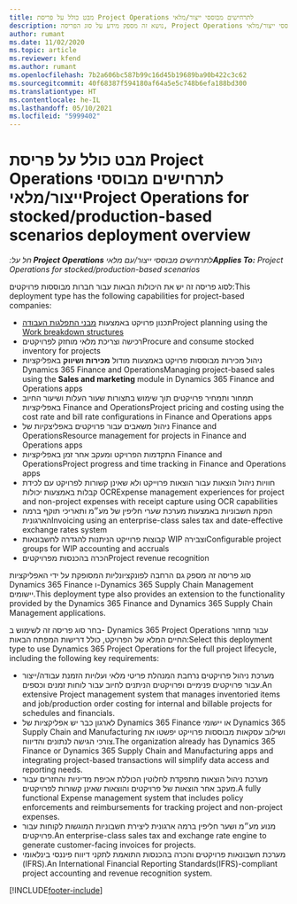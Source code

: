 ```yaml
---
title: מבט כולל על פריסת Project Operations לתרחישים מבוססי ייצור/מלאי
description: נושא זה מספק מידע על סוג הפריסה, Project Operations לתרחישים מבוססי ייצור/מלאי.
author: rumant
ms.date: 11/02/2020
ms.topic: article
ms.reviewer: kfend
ms.author: rumant
ms.openlocfilehash: 7b2a606bc587b99c16d45b19689ba90b422c3c62
ms.sourcegitcommit: 40f68387f594180af64a5e5c748b6efa188bd300
ms.translationtype: HT
ms.contentlocale: he-IL
ms.lasthandoff: 05/10/2021
ms.locfileid: "5999402"
---
```

# <a name="project-operations-for-stockedproduction-based-scenarios-deployment-overview"></a><span data-ttu-id="a2546-103">מבט כולל על פריסת Project Operations לתרחישים מבוססי ייצור/מלאי</span><span class="sxs-lookup"><span data-stu-id="a2546-103">Project Operations for stocked/production-based scenarios deployment overview</span></span>

<span data-ttu-id="a2546-104">_חל על:**‏ Project Operations** לתרחישים מבוססי ייצור/עם מלאי_</span><span class="sxs-lookup"><span data-stu-id="a2546-104">_**Applies To:** Project Operations for stocked/production-based scenarios_</span></span>


<span data-ttu-id="a2546-105">לסוג פריסה זה יש את היכולות הבאות עבור חברות מבוססות פרויקטים:</span><span class="sxs-lookup"><span data-stu-id="a2546-105">This deployment type has the following capabilities for project-based companies:</span></span>

- <span data-ttu-id="a2546-106">תכנון פרויקט באמצעות [מבני התפלגות העבודה](work-breakdown-structures.md)</span><span class="sxs-lookup"><span data-stu-id="a2546-106">Project planning using the [Work breakdown structures](work-breakdown-structures.md)</span></span>
- <span data-ttu-id="a2546-107">רכישה וצריכת מלאי מוחזק לפרויקטים</span><span class="sxs-lookup"><span data-stu-id="a2546-107">Procure and consume stocked inventory for projects</span></span>
- <span data-ttu-id="a2546-108">ניהול מכירות מבוססות פרויקט באמצעות מודול **מכירות ושיווק** באפליקציות Dynamics 365 Finance and Operations</span><span class="sxs-lookup"><span data-stu-id="a2546-108">Managing project-based sales using the **Sales and marketing** module in Dynamics 365 Finance and Operations apps</span></span>
- <span data-ttu-id="a2546-109">תמחור ותמחיר פרויקטים תוך שימוש בתצורות שעור העלות ושיעור החיוב באפליקציות Finance and Operations</span><span class="sxs-lookup"><span data-stu-id="a2546-109">Project pricing and costing using the cost rate and bill rate configurations in Finance and Operations apps</span></span>
- <span data-ttu-id="a2546-110">ניהול משאבים עבור פרויקטים באפליצקיות של Finance and Operations</span><span class="sxs-lookup"><span data-stu-id="a2546-110">Resource management for projects in Finance and Operations apps</span></span>
- <span data-ttu-id="a2546-111">התקדמות הפרויקט ומעקב אחר זמן באפליקציות Finance and Operations</span><span class="sxs-lookup"><span data-stu-id="a2546-111">Project progress and time tracking in Finance and Operations apps</span></span>
- <span data-ttu-id="a2546-112">חוויות ניהול הוצאות עבור הוצאות פרוייקט ולא שאינן קשורות לפרויקט עם לכידת קבלות באמצעות יכולות OCR</span><span class="sxs-lookup"><span data-stu-id="a2546-112">Expense management experiences for project and non-project expenses with receipt capture using OCR capabilities</span></span>
- <span data-ttu-id="a2546-113">הפקת חשבוניות באמצעות מערכת שערי חליפין של מע״מ ותאריכי תוקף ברמה הארגונית</span><span class="sxs-lookup"><span data-stu-id="a2546-113">Invoicing using an enterprise-class sales tax and date-effective exchange rates system</span></span>
- <span data-ttu-id="a2546-114">קבוצות פרוייקט הניתנות להגדרה לחשבונאות WIP וצבירה</span><span class="sxs-lookup"><span data-stu-id="a2546-114">Configurable project groups for WIP accounting and accruals</span></span>
- <span data-ttu-id="a2546-115">הכרה בהכנסות מפרויקטים</span><span class="sxs-lookup"><span data-stu-id="a2546-115">Project revenue recognition</span></span>

<span data-ttu-id="a2546-116">סוג פריסה זה מספק גם הרחבה לפונקציונליות המסופקת על ידי האפליקציות Dynamics 365 Finance ו-Dynamics 365 Supply Chain Management יישומים.</span><span class="sxs-lookup"><span data-stu-id="a2546-116">This deployment type also provides an extension to the functionality provided by the Dynamics 365 Finance and Dynamics 365 Supply Chain Management applications.</span></span>

<span data-ttu-id="a2546-117">בחר סוג פריסה זה לשימוש ב- Dynamics 365 Project Operations עבור מחזור החיים המלא של הפרויקט, כולל דרישות המפתח הבאות:</span><span class="sxs-lookup"><span data-stu-id="a2546-117">Select this deployment type to use Dynamics 365 Project Operations for the full project lifecycle, including the following key requirements:</span></span>

- <span data-ttu-id="a2546-118">מערכת ניהול פרויקטים נרחבת המנהלת פריטי מלאי ועלויות הזמנת עבודה/ייצור עבור פרויקטים פנימיים ופרויקטים הניתנים לחיוב עבור לוחות זמנים וכספים.</span><span class="sxs-lookup"><span data-stu-id="a2546-118">An extensive Project management system that manages inventoried items and job/production order costing for internal and billable projects for schedules and financials.</span></span>
- <span data-ttu-id="a2546-119">לארגון כבר יש אפליקציות של Dynamics 365 Finance או יישומי Dynamics 365 Supply Chain and Manufacturing ושילוב עסקאות מבוססות פרוייקט יפשטו את צורכי הגישה לנתונים והדיווח.</span><span class="sxs-lookup"><span data-stu-id="a2546-119">The organization already has Dynamics 365 Finance or Dynamics 365 Supply Chain and Manufacturing apps and integrating project-based transactions will simplify data access and reporting needs.</span></span>
- <span data-ttu-id="a2546-120">מערכת ניהול הוצאות מתפקדת לחלוטין הכוללת אכיפת מדיניות והחזרים עבור מעקב אחר הוצאות של פרויקטים והוצאות שאינן קשורות לפרויקטים.</span><span class="sxs-lookup"><span data-stu-id="a2546-120">A fully functional Expense management system that includes policy enforcements and reimbursements for tracking project and non-project expenses.</span></span>
- <span data-ttu-id="a2546-121">מנוע מע״מ ושער חליפין ברמה ארגונית ליצירת חשבוניות המוגשות לקוחות עבור פרויקטים.</span><span class="sxs-lookup"><span data-stu-id="a2546-121">An enterprise-class sales tax and exchange rate engine to generate customer-facing invoices for projects.</span></span>
- <span data-ttu-id="a2546-122">מערכת חשבונאות פרויקטים והכרה בהכנסות התואמת לתקני דיווח פיננסי בינלאומי (IFRS).</span><span class="sxs-lookup"><span data-stu-id="a2546-122">An International Financial Reporting Standards(IFRS)-compliant project accounting and revenue recognition system.</span></span>



[!INCLUDE[footer-include](../includes/footer-banner.md)]